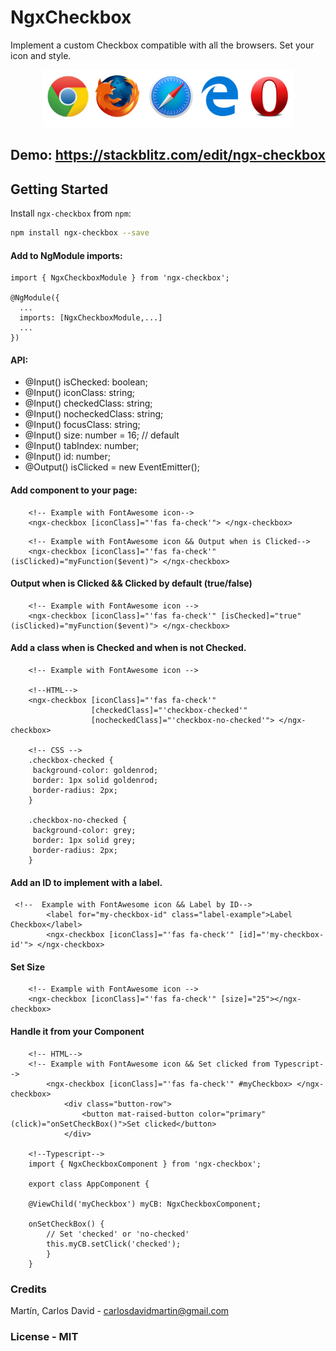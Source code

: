 # NgxCheckbox

Implement a custom Checkbox compatible with all the browsers.
Set your icon and style.

<p align="center">
  <img src="https://github.com/DavidRnR/ngx-checkbox/raw/master/src/assets/browsers.png">
</p>

## Demo: https://stackblitz.com/edit/ngx-checkbox

## Getting Started

Install `ngx-checkbox` from `npm`:
```bash
npm install ngx-checkbox --save
```

#### Add to NgModule imports:
```
import { NgxCheckboxModule } from 'ngx-checkbox';

@NgModule({
  ...
  imports: [NgxCheckboxModule,...]
  ...
})
```

#### API:
<ul>
  <li>@Input() isChecked: boolean;</li>
  <li>@Input() iconClass: string;</li>
  <li>@Input() checkedClass: string;</li>
  <li>@Input() nocheckedClass: string;</li>
  <li>@Input() focusClass: string;</li>
  <li>@Input() size: number = 16; // default </li>
  <li>@Input() tabIndex: number;</li>
  <li>@Input() id: number;</li>
  <li> @Output() isClicked = new EventEmitter();</li> 
</ul>

#### Add component to your page:
```
    <!-- Example with FontAwesome icon-->
    <ngx-checkbox [iconClass]="'fas fa-check'"> </ngx-checkbox>

```

```
    <!-- Example with FontAwesome icon && Output when is Clicked-->
    <ngx-checkbox [iconClass]="'fas fa-check'" (isClicked)="myFunction($event)"> </ngx-checkbox>

```
#### Output when is Clicked && Clicked by default (true/false)
```
    <!-- Example with FontAwesome icon --> 
    <ngx-checkbox [iconClass]="'fas fa-check'" [isChecked]="true" (isClicked)="myFunction($event)"> </ngx-checkbox>

```
#### Add a class when is Checked and when is not Checked.
``` 
    <!-- Example with FontAwesome icon -->

    <!--HTML-->
    <ngx-checkbox [iconClass]="'fas fa-check'"    
                  [checkedClass]="'checkbox-checked'"
                  [nocheckedClass]="'checkbox-no-checked'"> </ngx-checkbox>
    
    <!-- CSS -->
    .checkbox-checked {
     background-color: goldenrod;
     border: 1px solid goldenrod;
     border-radius: 2px;
    }

    .checkbox-no-checked {
     background-color: grey;
     border: 1px solid grey;
     border-radius: 2px;
    }
```

#### Add an ID to implement with a label.
```
 <!--  Example with FontAwesome icon && Label by ID-->
        <label for="my-checkbox-id" class="label-example">Label Checkbox</label>
        <ngx-checkbox [iconClass]="'fas fa-check'" [id]="'my-checkbox-id'"> </ngx-checkbox>
```

#### Set Size
```
    <!-- Example with FontAwesome icon -->
    <ngx-checkbox [iconClass]="'fas fa-check'" [size]="25"></ngx-checkbox>

```
#### Handle it from your Component

```
    <!-- HTML-->
    <!-- Example with FontAwesome icon && Set clicked from Typescript-->
        <ngx-checkbox [iconClass]="'fas fa-check'" #myCheckbox> </ngx-checkbox>   
            <div class="button-row">
                <button mat-raised-button color="primary" (click)="onSetCheckBox()">Set clicked</button>
            </div>

    <!--Typescript-->
    import { NgxCheckboxComponent } from 'ngx-checkbox';

    export class AppComponent {

    @ViewChild('myCheckbox') myCB: NgxCheckboxComponent;

    onSetCheckBox() {
        // Set 'checked' or 'no-checked'
        this.myCB.setClick('checked');
        }
    }
```

### Credits
Martín, Carlos David - carlosdavidmartin@gmail.com

### License - MIT